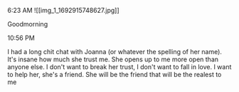 6:23 AM
![[img_1_1692915748627.jpg]]

Goodmorning 

10:56 PM

I had a long chit chat with Joanna (or whatever the spelling of her name). It's insane how much she trust me. She opens up to me more open than anyone else. I don't want to break her trust, I don't want to fall in love. I want to help her, she's a friend. She will be the friend that will be the realest to me